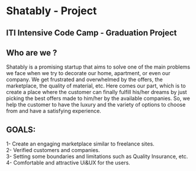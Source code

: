 # Shatably - Project
ITI  Intensive Code Camp -  Graduation Project <br>
------------------------------------------------------- 

Who are we ?
------------------------------------------------------- 
Shatably is a promising startup that aims to solve one of the main problems we face when we try to decorate our home, apartment, or even our company. We get frustrated and overwhelmed by the offers, the marketplace, the quality of material, etc. Here comes our part, which is to create a place where the customer can finally fulfill his/her dreams by just picking the best offers made to him/her by the available companies. So, we help the customer to have the luxury and the variety of options to choose from and have a satisfying experience.<br>

GOALS:
-------------------------------------------------------
1- Create an engaging marketplace similar to freelance sites. <br>
2- Verified customers and companies.<br>
3- Setting some boundaries and limitations such as Quality Insurance, etc.<br>
4- Comfortable and attractive Ui&UX for the users. <br>

